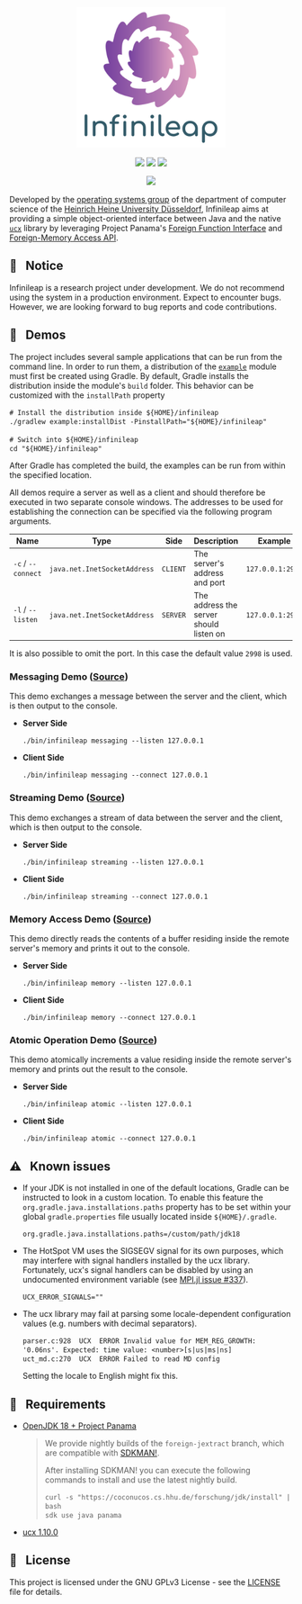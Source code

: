 <p align="center">
  <img src="logo.svg" height=250>
</p>

<p align="center">
  <a href="https://openjdk.java.net/projects/jdk/18/"><img src="https://img.shields.io/badge/java-18-blue.svg"></a>
<a href="https://github.com/openucx/ucx/tree/v1.10.0"><img src="https://img.shields.io/badge/ucx-1.10.0-red.svg"></a>
  <a href="https://github.com/hhu-bsinfo/infinileap/blob/master/LICENSE"><img src="https://img.shields.io/badge/license-GPLv3-orange.svg"></a>
  
</p>

<p align="center">
  <a href="https://www.ej-technologies.com/products/jprofiler/overview.html"><img src="https://www.ej-technologies.com/images/product_banners/jprofiler_large.png"></a>
</p>

Developed by the [operating systems group](https://www.cs.hhu.de/en/research-groups/operating-systems.html) of the department of computer science of the [Heinrich Heine University Düsseldorf](https://www.hhu.de), Infinileap aims at providing a simple object-oriented interface between Java and the native [`ucx`](https://github.com/openucx/ucx) library by leveraging Project Panama's [Foreign Function Interface](https://openjdk.java.net/jeps/191) and [Foreign-Memory Access API](https://openjdk.java.net/jeps/370).

## :construction: &nbsp; Notice

Infinileap is a research project under development. We do not recommend using the system in a production environment. Expect to encounter bugs. However, we are looking forward to bug reports and code contributions.

## :rocket: &nbsp; Demos

The project includes several sample applications that can be run from the command line.
In order to run them, a distribution of the [`example`](./example) module must first be created using Gradle.
By default, Gradle installs the distribution inside the module's `build` folder. This behavior can be customized
with the `installPath` property

``` 
# Install the distribution inside ${HOME}/infinileap
./gradlew example:installDist -PinstallPath="${HOME}/infinileap"

# Switch into ${HOME}/infinileap
cd "${HOME}/infinileap"
```

After Gradle has completed the build, the examples can be run from within the specified location.

All demos require a server as well as a client and should therefore be executed in two separate console windows.
The addresses to be used for establishing the connection can be specified via the following program arguments.

| Name               | Type                         | Side     | Description                             | Example          |
|--------------------|------------------------------|----------|-----------------------------------------|------------------|
| `-c` / `--connect` | `java.net.InetSocketAddress` | `CLIENT` | The server's address and port           | `127.0.0.1:2998` |
| `-l` / `--listen`  | `java.net.InetSocketAddress` | `SERVER` | The address the server should listen on | `127.0.0.1:2998` |

It is also possible to omit the port. In this case the default value `2998` is used.

### Messaging Demo ([Source](./example/src/main/java/de/hhu/bsinfo/infinileap/example/demo/Messaging.java))

This demo exchanges a message between the server and the client, which is then output to the console.

* **Server Side**

  ```console
  ./bin/infinileap messaging --listen 127.0.0.1
  ```

* **Client Side**

  ```console
  ./bin/infinileap messaging --connect 127.0.0.1
  ```

### Streaming Demo ([Source](./example/src/main/java/de/hhu/bsinfo/infinileap/example/demo/Streaming.java))

This demo exchanges a stream of data between the server and the client, which is then output to the console.

* **Server Side**

  ```console
  ./bin/infinileap streaming --listen 127.0.0.1
  ```

* **Client Side**

  ```console
  ./bin/infinileap streaming --connect 127.0.0.1
  ```

### Memory Access Demo ([Source](./example/src/main/java/de/hhu/bsinfo/infinileap/example/demo/Memory.java))

This demo directly reads the contents of a buffer residing inside the remote server's memory and prints it out to the console.

* **Server Side**

  ```console
  ./bin/infinileap memory --listen 127.0.0.1
  ```

* **Client Side**

  ```console
  ./bin/infinileap memory --connect 127.0.0.1
  ```

### Atomic Operation Demo ([Source](./example/src/main/java/de/hhu/bsinfo/infinileap/example/demo/Atomic.java))

This demo atomically increments a value residing inside the remote server's memory and prints out the result to the console.

* **Server Side**

  ```console
  ./bin/infinileap atomic --listen 127.0.0.1
  ```

* **Client Side**

  ```console
  ./bin/infinileap atomic --connect 127.0.0.1
  ```

## :warning: &nbsp; Known issues

  - If your JDK is not installed in one of the default locations, Gradle can be instructed to look in a custom location. To enable this feature the `org.gradle.java.installations.paths` property has to be set within your global `gradle.properties` file usually located inside `${HOME}/.gradle`.
    
    ```
    org.gradle.java.installations.paths=/custom/path/jdk18
    ```
    
  - The HotSpot VM uses the SIGSEGV signal for its own purposes, which may interfere with signal handlers installed by the ucx library. Fortunately, ucx's signal handlers can be disabled by using an undocumented environment variable (see [MPI.jl issue #337](https://github.com/JuliaParallel/MPI.jl/issues/337#issuecomment-578377458)).

    ```
    UCX_ERROR_SIGNALS=""
    ```
    
  - The ucx library may fail at parsing some locale-dependent configuration values (e.g. numbers with decimal separators).

    ```
    parser.c:928  UCX  ERROR Invalid value for MEM_REG_GROWTH: '0.06ns'. Expected: time value: <number>[s|us|ms|ns]
    uct_md.c:270  UCX  ERROR Failed to read MD config
    ```

    Setting the locale to English might fix this.

## :wrench: &nbsp; Requirements

  * [OpenJDK 18 + Project Panama](https://github.com/openjdk/panama-foreign/tree/foreign-jextract)
      
    > We provide nightly builds of the `foreign-jextract` branch, which are compatible with [SDKMAN!](https://sdkman.io).
    > 
    > After installing SDKMAN! you can execute the following commands to install and use the latest nightly build.
    > 
    > 
    > ```
    > curl -s "https://coconucos.cs.hhu.de/forschung/jdk/install" | bash
    > sdk use java panama
    > ```
    
  * [ucx 1.10.0](https://github.com/openucx/ucx/releases/tag/v1.10.0)
  
## :scroll: &nbsp; License

This project is licensed under the GNU GPLv3 License - see the [LICENSE](LICENSE) file for details.
